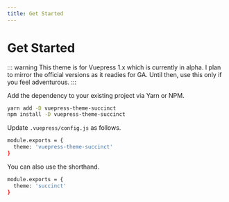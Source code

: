 ```yaml
---
title: Get Started
---
```


# Get Started

::: warning
This theme is for Vuepress 1.x which is currently in alpha. I plan to mirror the official versions as it readies for GA. Until then, use this only if you feel adventurous.
:::

Add the dependency to your existing project via Yarn or NPM.

```bash
yarn add -D vuepress-theme-succinct
npm install -D vuepress-theme-succinct
```

Update `.vuepress/config.js` as follows.

```bash
module.exports = {
  theme: 'vuepress-theme-succinct'
}
```

You can also use the shorthand.

```bash
module.exports = {
  theme: 'succinct'
}
```
